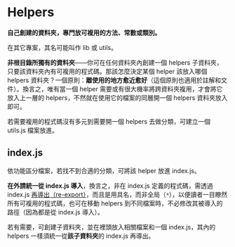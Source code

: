 # Helpers

**自己創建的資料夾，專門放可複用的方法、常數或類別。**

在其它專案，其名可能叫作 lib 或 utils。

**非根目錄所獨有的資料夾**——你可在任何資料夾內創建一個 helpers 子資料夾，只要該資料夾內有可複用的程式碼。那該怎麼決定某個 helper 該放入哪個 helpers 資料夾？一個原則：**離使用的地方愈近愈好**（這個原則也適用於註解和文件）。換言之，唯有當一個 helper 需要或有很大機率將跨資料夾複用，才會將它放入上一層的 helpers，不然就在使用它的檔案的同層開一個 helpers 資料夾放入即可。

若需要複用的程式碼沒有多元到需要開一個 helpers 去做分類，可建立一個 utils.js 檔案放進。

## index.js

依功能區分檔案，若找不到合適的分類，可將該 helper 放進 index.js。

**在外請統一從 index.js 導入**，換言之，非在 index.js 定義的程式碼，需透過 index.js [再導出（re-export）](https://javascript.info/import-export#re-export)，而且是用具名，而非全局（`*`），以便讀者一目瞭然所有可複用的程式碼，也可在移動 helpers 到不同檔案時，不必修改其被導入的路徑（因為都是從 index.js 導入）。

若有需要，可創建子資料夾，並在裡頭放入相關檔案和一個 index.js，其內的 helpers 一樣須統一從**該子資料夾**的 index.js 再導出。